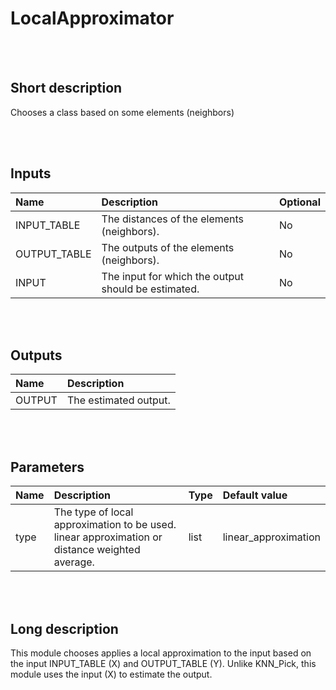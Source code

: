 # LocalApproximator


<br><br>
## Short description

Chooses a class based on some elements (neighbors)

<br><br>

## Inputs

|Name|Description|Optional|
|:----|:-----------|:-------|
|INPUT_TABLE|The distances of the elements (neighbors).|No|
|OUTPUT_TABLE|The outputs of the elements (neighbors).|No|
|INPUT|The input for which the output should be estimated.|No|

<br><br>

## Outputs

|Name|Description|
|:----|:-----------|
|OUTPUT|The estimated output.|

<br><br>

## Parameters

|Name|Description|Type|Default value|
|:----|:-----------|:----|:-------------|
|type|The type of local approximation to be used. linear approximation or distance weighted average.|list|linear_approximation|

<br><br>
## Long description
This module chooses applies a local approximation to the input based on the
    input INPUT_TABLE (X) and OUTPUT_TABLE (Y). Unlike KNN_Pick, this module
    uses the input (X) to estimate the output.